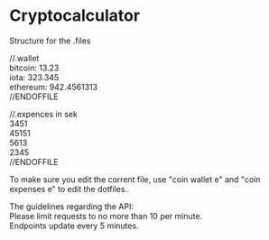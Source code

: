 # Cryptocalculator
Structure for the .files  
  
//.wallet  
bitcoin: 13.23  
iota: 323.345  
ethereum: 942.4561313  
//ENDOFFILE  
  
  
//.expences in sek  
3451  
45151  
5613  
2345  
//ENDOFFILE  
  
  
To make sure you edit the corrent file, use "coin wallet e" and "coin expenses e" to edit the dotfiles.  
  
  
  
  
  
The guidelines regarding the API:  
Please limit requests to no more than 10 per minute.  
Endpoints update every 5 minutes.  

